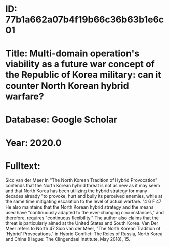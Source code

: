 # ID: 77b1a662a07b4f19b66c36b63b1e6c01
# Title: Multi-domain operation's viability as a future war concept of the Republic of Korea military: can it counter North Korean hybrid warfare?
# Database: Google Scholar
# Year: 2020.0
# Fulltext:
Sico van der Meer in "The North Korean Tradition of Hybrid Provocation" contends that the North Korean hybrid threat is not as new as it may seem and that North Korea has been utilizing the hybrid strategy for many decades already "to provoke, hurt and bully its perceived enemies, while at the same time mitigating escalation to the level of actual warfare.
"4 6 F 47 He also maintains that the North Korean hybrid strategy and the means used have "continuously adapted to the ever-changing circumstances," and therefore, requires "continuous flexibility."
The author also claims that the threat is particularly aimed at the United States and South Korea.
Van Der Meer refers to North 47 Sico van der Meer, "The North Korean Tradition of 'Hybrid' Provocations," in Hybrid Conflict: The Roles of Russia, North Korea and China (Hague: The Clingendael Institute, May 2018), 15.